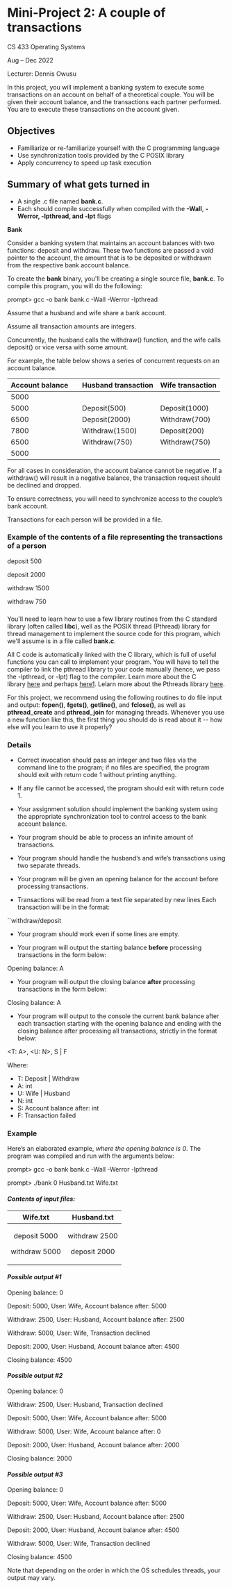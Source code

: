 # **Mini-Project 2: A couple of transactions**

CS 433 Operating Systems

Aug – Dec 2022

Lecturer: Dennis Owusu

In this project, you will implement a banking system to execute some transactions on an account on behalf of a theoretical couple. You will be given their account balance, and the transactions each partner performed. You are to execute these transactions on the account given.

## Objectives

- Familiarize or re-familiarize yourself with the C programming language
- Use synchronization tools provided by the C POSIX library
- Apply concurrency to speed up task execution

## Summary of what gets turned in

- A single .c file named **bank.c**.
- Each should compile successfully when compiled with the **-Wall**, **-Werror, -lpthread, and -lpt** flags

**Bank**

Consider a banking system that maintains an account balances with two functions: deposit and withdraw. These two functions are passed a void pointer to the account, the amount that is to be deposited or withdrawn from the respective bank account balance.

To create the **bank** binary, you'll be creating a single source file, **bank.c**. To compile this program, you will do the following:

prompt> gcc -o bank bank.c -Wall -Werror -lpthread

Assume that a husband and wife share a bank account.

Assume all transaction amounts are integers.

Concurrently, the husband calls the withdraw() function, and the wife calls deposit() or vice versa with some amount.

For example, the table below shows a series of concurrent requests on an account balance.

|Account balance||Husband transaction |Wife transaction |
| :- | :- | :- | :- |
|5000 || | |
|5000 ||Deposit(500) |Deposit(1000) |
|6500 ||Deposit(2000) |Withdraw(700) |
|7800 ||Withdraw(1500) |Deposit(200) |
|6500 ||Withdraw(750) |Withdraw(750) |
|5000 || | |

For all cases in consideration, the account balance cannot be negative. If a withdraw() will result in a negative balance, the transaction request should be declined and dropped.

To ensure correctness, you will need to synchronize access to the couple’s bank account.

Transactions for each person will be provided in a file.

### Example of the contents of a file representing the transactions of a person

deposit 500

deposit 2000

withdraw 1500

withdraw 750

###

You'll need to learn how to use a few library routines from the C standard library (often called **libc**), well as the POSIX thread (Pthread) library for thread management to implement the source code for this program, which we'll assume is in a file called **bank.c**.

All C code is automatically linked with the C library, which is full of useful functions you can call to implement your program. You will have to tell the compiler to link the pthread library to your code manually (hence, we pass the -lpthread, or -lpt) flag to the compiler. Learn more about the C library [here](https://en.wikipedia.org/wiki/C_standard_library) and perhaps [here](https://www-s.acm.illinois.edu/webmonkeys/book/c_guide/)[1](https://github.com/remzi-arpacidusseau/ostep-projects/tree/master/initial-utilities#myfootnote1). Lelarn more about the Pthreads library [here](https://docs.oracle.com/cd/E19120-01/open.solaris/816-5137/tlib-1/index.html).

For this project, we recommend using the following routines to do file input and output: **fopen()**, **fgets()**, **getline()**, and **fclose()**, as well as **pthread\_create** and **pthread\_join** for managing threads. Whenever you use a new function like this, the first thing you should do is read about it -- how else will you learn to use it properly?

### **Details**

- Correct invocation should pass an integer and two files via the command line to the program; if no files are specified, the program should exit with return code 1 without printing anything.

- If any file cannot be accessed, the program should exit with return code 1.

- Your assignment solution should implement the banking system using the appropriate synchronization tool to control access to the bank account balance.

- Your program should be able to process an infinite amount of transactions.

- Your program should handle the husband’s and wife’s transactions using two separate threads.

- Your program will be given an opening balance for the account before processing transactions.

- Transactions will be read from a text file separated by new lines Each transaction will be in the format:

``withdraw/deposit <amount>

- Your program should work even if some lines are empty.

- Your program will output the starting balance **before** processing transactions in the form below:

Opening balance: A

- Your program will output the closing balance **after** processing transactions in the form below:

Closing balance: A

- Your program will output to the console the current bank balance after each transaction starting with the opening balance and ending with the closing balance after processing all transactions, strictly in the format below:

<T: A>, <U: N>, S | F

Where:

- T: Deposit | Withdraw
- A: int
- U: Wife | Husband
- N: int
- S: Account balance after: int
- F: Transaction failed

### Example

Here’s an elaborated example, *where the opening balance is 0*. The program was compiled and run with the arguments below:

prompt> gcc -o bank bank.c -Wall -Werror -lpthread

prompt> ./bank 0 Husband.txt Wife.txt

#### *Contents of input files:*

|Wife.txt|Husband.txt|
| :-: | :-: |
|<p>deposit 5000</p><p>withdraw 5000</p>|<p>withdraw 2500</p><p>deposit 2000</p><p></p>|

#### *Possible output #1*

Opening balance: 0

Deposit: 5000, User: Wife, Account balance after: 5000

Withdraw:  2500, User: Husband, Account balance after: 2500

Withdraw:  5000, User: Wife, Transaction declined

Deposit: 2000, User: Husband, Account balance after: 4500

Closing balance: 4500

#### *Possible output #2*

Opening balance: 0

Withdraw:  2500, User: Husband, Transaction declined

Deposit: 5000, User: Wife, Account balance after: 5000

Withdraw:  5000, User: Wife, Account balance after: 0

Deposit: 2000, User: Husband, Account balance after: 2000

Closing balance: 2000

#### *Possible output #3*

Opening balance: 0

Deposit: 5000, User: Wife, Account balance after: 5000

Withdraw: 2500, User: Husband, Account balance after: 2500

Deposit: 2000, User: Husband, Account balance after: 4500

Withdraw:  5000, User: Wife, Transaction declined

Closing balance: 4500

Note that depending on the order in which the OS schedules threads, your output may vary.
